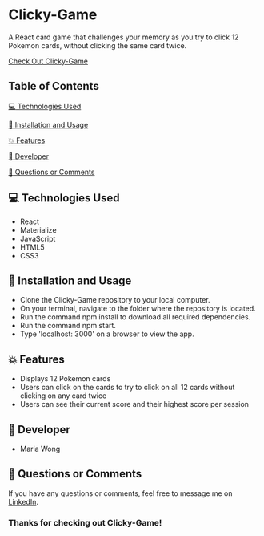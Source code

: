 # Clicky-Game

A React card game that challenges your memory as you try to click 12 Pokemon cards, without clicking the same card twice.

[Check Out Clicky-Game](https://mwong770.github.io/Clicky-Game/)


## Table of Contents

[:computer:  Technologies Used](#technologies-used)

[:dvd:  Installation and Usage](#installation)

[:boom:  Features](#features)

[:bust_in_silhouette:  Developer](#developer)

[:email:  Questions or Comments](#questions-or-comments)


## <a name="technologies-used"></a> :computer: Technologies Used

* React
* Materialize
* JavaScript
* HTML5
* CSS3


## <a name="installation"></a> :dvd: Installation and Usage

* Clone the Clicky-Game repository to your local computer.
* On your terminal, navigate to the folder where the repository is located.
* Run the command npm install to download all required dependencies.
* Run the command npm start.
* Type 'localhost: 3000' on a browser to view the app.


## <a name="features"></a> :boom: Features

* Displays 12 Pokemon cards
* Users can click on the cards to try to click on all 12 cards without clicking on any card twice
* Users can see their current score and their highest score per session


## <a name="developer"></a> :bust_in_silhouette: Developer

* Maria Wong


## <a name="questions-or-comments"></a> :email: Questions or Comments

If you have any questions or comments, feel free to message me on [LinkedIn](https://www.linkedin.com/in/maria-wong/).

 ### Thanks for checking out Clicky-Game!
